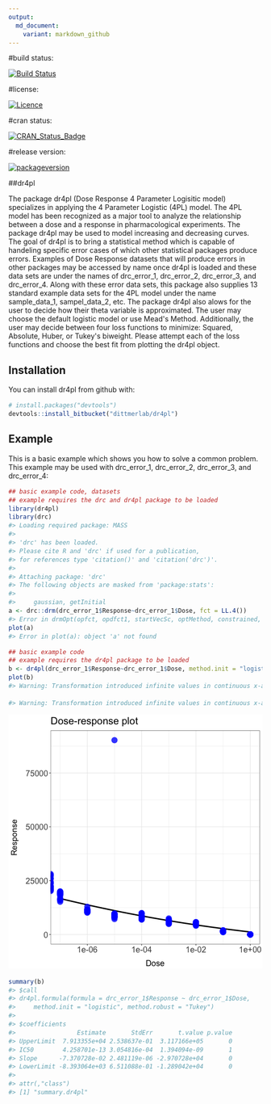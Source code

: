 ```yaml
---
output:
  md_document:
    variant: markdown_github
---
```



#build status:

[![Build Status](https://travis-ci.org/DittmerLabUNC/dr4pl.svg?branch=master)](https://travis-ci.org/aubreybailey/dr4pl)

#license:

[![Licence](https://img.shields.io/badge/licence-GPL--3-blue.svg)](https://www.gnu.org/licenses/gpl-3.0.en.html)

#cran status:

[![CRAN_Status_Badge](http://www.r-pkg.org/badges/version/dr4pl)](https://cran.r-project.org/package=dr4pl)

#release version:

[![packageversion](https://img.shields.io/badge/GitHub%20Package%20version-1.1.6-orange.svg?style=flat-square)](commits/master)


##dr4pl

The package dr4pl (Dose Response 4 Parameter Logisitic model) specializes in applying the 4 Parameter Logistic (4PL) model. The 4PL model has been recognized as a major tool to analyze the relationship between a dose and a response in pharmacological experiments. The package dr4pl may be used to model increasing and decreasing curves. The goal of dr4pl is to bring a statistical method which is capable of handeling specific error cases of which other statistical packages produce errors. Examples of Dose Response datasets that will produce errors in other packages may be accessed by name once dr4pl is loaded and these data sets are under the names of drc_error_1, drc_error_2, drc_error_3, and drc_error_4. Along with these error data sets, this package also supplies 13 standard example data sets for the 4PL model under the name sample_data_1, sampel_data_2, etc. The package dr4pl also alows for the user to decide how their theta variable is approximated. The user may choose the default logistic model or use Mead's Method. Additionally, the user may decide between four loss functions to minimize: Squared, Absolute, Huber, or Tukey's biweight. Please attempt each of the loss functions and choose the best fit from plotting the dr4pl object.

## Installation

You can install dr4pl from github with:


```r
# install.packages("devtools")
devtools::install_bitbucket("dittmerlab/dr4pl")
```

## Example

This is a basic example which shows you how to solve a common problem. This example may be used with drc_error_1, drc_error_2, drc_error_3, and drc_error_4:


```r
## basic example code, datasets
## example requires the drc and dr4pl package to be loaded
library(dr4pl)
library(drc)
#> Loading required package: MASS
#> 
#> 'drc' has been loaded.
#> Please cite R and 'drc' if used for a publication,
#> for references type 'citation()' and 'citation('drc')'.
#> 
#> Attaching package: 'drc'
#> The following objects are masked from 'package:stats':
#> 
#>     gaussian, getInitial
a <- drc::drm(drc_error_1$Response~drc_error_1$Dose, fct = LL.4())
#> Error in drmOpt(opfct, opdfct1, startVecSc, optMethod, constrained, warnVal, : Convergence failed
plot(a)
#> Error in plot(a): object 'a' not found
```


```r
## basic example code
## example requires the dr4pl package to be loaded
b <- dr4pl(drc_error_1$Response~drc_error_1$Dose, method.init = "logistic", method.robust = "Tukey") 
plot(b)
#> Warning: Transformation introduced infinite values in continuous x-axis

#> Warning: Transformation introduced infinite values in continuous x-axis
```

![plot of chunk example_solution](inst/image/example_solution-1.png)

```r
summary(b)
#> $call
#> dr4pl.formula(formula = drc_error_1$Response ~ drc_error_1$Dose, 
#>     method.init = "logistic", method.robust = "Tukey")
#> 
#> $coefficients
#>                 Estimate       StdErr       t.value p.value
#> UpperLimit  7.913355e+04 2.538637e-01  3.117166e+05       0
#> IC50        4.258701e-13 3.054816e-04  1.394094e-09       1
#> Slope      -7.370728e-02 2.481119e-06 -2.970728e+04       0
#> LowerLimit -8.393064e+03 6.511088e-01 -1.289042e+04       0
#> 
#> attr(,"class")
#> [1] "summary.dr4pl"
```
